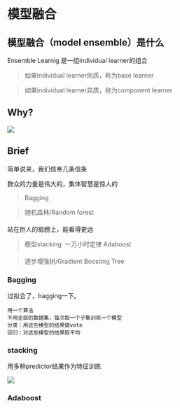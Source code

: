 # 模型融合

## 模型融合（model ensemble）是什么
Ensemble Learnig 是一组individual learner的组合

> 如果individual learner同质，称为base learner

> 如果individual learner异质，称为component learner


## Why?
![](https://github.com/bobkentt/Learning-machine-from-scratch-/blob/master/alg_base/20170719-003836.png)

## Brief

简单说来，我们信奉几条信条

群众的力量是伟大的，集体智慧是惊人的

> Bagging

> 随机森林/Random forest


站在巨人的肩膀上，能看得更远

> 模型stacking

一万小时定律
> Adaboost

> 逐步增强树/Gradient Boosting Tree

### Bagging

过拟合了，bagging一下。

```
用一个算法
不用全部的数据集，每次取一个子集训练一个模型
分类：用这些模型的结果做vote
回归：对这些模型的结果取平均

```

### stacking

用多种predictor结果作为特征训练

![](https://github.com/bobkentt/Learning-machine-from-scratch-/blob/master/alg_base/20170719-004725.png)

### Adaboost
